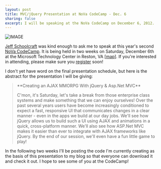 ```yaml
--- 
layout: post
title: MVC/jQuery Presentation at NoVa CodeCamp - Dec. 6
sharing: false
excerpt: I will be speaking at the NoVa CodeCamp on December 6, 2012.
---
```


![IMAGE](/custom/files/NoVaCodeCamp.gif)

[Jeff Schoolcraft](http://thequeue.net/blog/) was kind enough to ask me to speak at this year's second [NoVa CodeCamp](http://novacodecamp.org/). It is being held in two weeks on Saturday, December 6th at the Microsoft Technology Center in Reston, VA [[map](http://maps.google.com/maps?f=q&hl=en&geocode=&q=12012+Sunset+Hills+Rd.++Reston,+VA+20190&sll=37.0625,-95.677068&sspn=51.089971,79.101563&ie=UTF8&z=16&g=12012+Sunset+Hills+Rd.++Reston,+VA+20190&iwloc=addr)]. If you're interested in attending, please make sure you [register](https://www.clicktoattend.com/invitation.aspx?code=131469) soon!

I don't yet have word on the final presentation schedule, but here is the abstract for the presentation I will be giving:

<blockquote>
**Creating an AJAX MMORPG With jQuery & Asp.Net MVC**

C'mon, it's Saturday, let's take a break from those enterprise class systems and make something that we can enjoy ourselves! Over the past several years users have become increasingly conditioned to expect a fast, responsive UI that communicates changes in a clear manner - even in the apps we build at our day jobs. We'll see how jQuery allows us to build such a UI using AJAX and animations in a quick, cross-platform manner. We'll also see how ASP.Net MVC makes it easier than ever to integrate with AJAX frameworks like jQuery. By the end of our session, we'll even have a fun little game to play!
</blockquote>

In the following two weeks I'll be posting the code I'm currently creating as the basis of this presentation to my blog so that everyone can download it and check it out. I hope to see some of you at the CodeCamp!